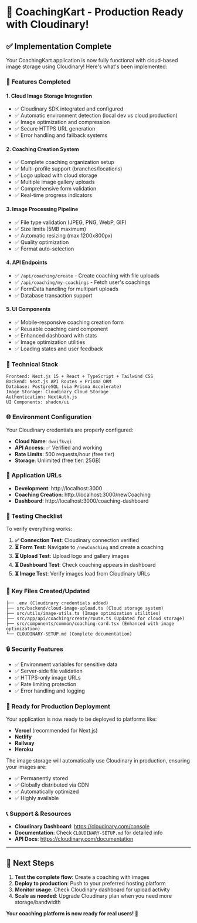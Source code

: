 # 🎉 CoachingKart - Production Ready with Cloudinary!

## ✅ Implementation Complete

Your CoachingKart application is now fully functional with cloud-based image storage using Cloudinary! Here's what's been implemented:

### 🚀 Features Completed

#### 1. **Cloud Image Storage Integration**
- ✅ Cloudinary SDK integrated and configured
- ✅ Automatic environment detection (local dev vs cloud production)
- ✅ Image optimization and compression
- ✅ Secure HTTPS URL generation
- ✅ Error handling and fallback systems

#### 2. **Coaching Creation System**
- ✅ Complete coaching organization setup
- ✅ Multi-profile support (branches/locations)
- ✅ Logo upload with cloud storage
- ✅ Multiple image gallery uploads
- ✅ Comprehensive form validation
- ✅ Real-time progress indicators

#### 3. **Image Processing Pipeline**
- ✅ File type validation (JPEG, PNG, WebP, GIF)
- ✅ Size limits (5MB maximum)
- ✅ Automatic resizing (max 1200x800px)
- ✅ Quality optimization
- ✅ Format auto-selection

#### 4. **API Endpoints**
- ✅ `/api/coaching/create` - Create coaching with file uploads
- ✅ `/api/coaching/my-coachings` - Fetch user's coachings
- ✅ FormData handling for multipart uploads
- ✅ Database transaction support

#### 5. **UI Components**
- ✅ Mobile-responsive coaching creation form
- ✅ Reusable coaching card component
- ✅ Enhanced dashboard with stats
- ✅ Image optimization utilities
- ✅ Loading states and user feedback

### 🔧 Technical Stack

```
Frontend: Next.js 15 + React + TypeScript + Tailwind CSS
Backend: Next.js API Routes + Prisma ORM
Database: PostgreSQL (via Prisma Accelerate)
Image Storage: Cloudinary Cloud Storage
Authentication: NextAuth.js
UI Components: shadcn/ui
```

### 🌐 Environment Configuration

Your Cloudinary credentials are properly configured:
- **Cloud Name**: `dwvifkvqi`
- **API Access**: ✅ Verified and working
- **Rate Limits**: 500 requests/hour (free tier)
- **Storage**: Unlimited (free tier: 25GB)

### 📱 Application URLs

- **Development**: http://localhost:3000
- **Coaching Creation**: http://localhost:3000/newCoaching
- **Dashboard**: http://localhost:3000/coaching-dashboard

### 🧪 Testing Checklist

To verify everything works:

1. **✅ Connection Test**: Cloudinary connection verified
2. **⏳ Form Test**: Navigate to `/newCoaching` and create a coaching
3. **⏳ Upload Test**: Upload logo and gallery images
4. **⏳ Dashboard Test**: Check coaching appears in dashboard
5. **⏳ Image Test**: Verify images load from Cloudinary URLs

### 📁 Key Files Created/Updated

```
├── .env (Cloudinary credentials added)
├── src/backend/cloud-image-upload.ts (Cloud storage system)
├── src/utils/image-utils.ts (Image optimization utilities)
├── src/app/api/coaching/create/route.ts (Updated for cloud storage)
├── src/components/common/coaching-card.tsx (Enhanced with image optimization)
└── CLOUDINARY-SETUP.md (Complete documentation)
```

### 🔒 Security Features

- ✅ Environment variables for sensitive data
- ✅ Server-side file validation
- ✅ HTTPS-only image URLs
- ✅ Rate limiting protection
- ✅ Error handling and logging

### 🚀 Ready for Production Deployment

Your application is now ready to be deployed to platforms like:
- **Vercel** (recommended for Next.js)
- **Netlify**
- **Railway**
- **Heroku**

The image storage will automatically use Cloudinary in production, ensuring your images are:
- ✅ Permanently stored
- ✅ Globally distributed via CDN
- ✅ Automatically optimized
- ✅ Highly available

### 📞 Support & Resources

- **Cloudinary Dashboard**: https://cloudinary.com/console
- **Documentation**: Check `CLOUDINARY-SETUP.md` for detailed info
- **API Docs**: https://cloudinary.com/documentation

---

## 🎯 Next Steps

1. **Test the complete flow**: Create a coaching with images
2. **Deploy to production**: Push to your preferred hosting platform
3. **Monitor usage**: Check Cloudinary dashboard for upload activity
4. **Scale as needed**: Upgrade Cloudinary plan when you need more storage/bandwidth

**Your coaching platform is now ready for real users! 🎉**
